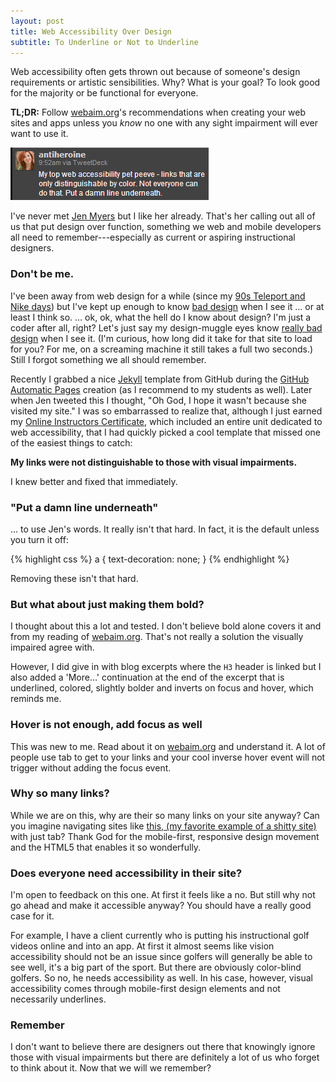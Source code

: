 ```yaml
---
layout: post
title: Web Accessibility Over Design
subtitle: To Underline or Not to Underline
---
```


Web accessibility often gets thrown out because of someone's design
requirements or artistic sensibilities. Why? What is your goal? To look
good for the majority or be functional for everyone.

**TL;DR:** Follow [webaim.org][]'s recommendations when creating your web
sites and apps unless you *know* no one with any sight impairment will
ever want to use it.

![Put a damn line underneath][]

I've never met [Jen Myers][] but I like her already. That's her calling out all of
us that put design over function, something we web and mobile developers
all need to remember---especially as current or aspiring instructional
designers.

### Don't be me.

I've been away from web design for a while (since my
[90s Teleport and Nike days][]) but I've kept up enough to know [bad design](http://robmuh.me)
when I see it &hellip; or at least I think so. &hellip; ok, ok, what the
hell do I know about design? I'm just a coder after all, right? Let's
just say my design-muggle eyes know [really bad design][shittysite] when I
see it. (I'm curious, how long did it take for that site to load for
you? For me, on a screaming machine it still takes a full two
seconds.) Still I forgot something we all should remember.



Recently I grabbed a nice [Jekyll][] template from GitHub during the
[GitHub Automatic Pages][] creation (as I recommend to my students as
well). Later when Jen tweeted this I thought, "Oh God, I hope it wasn't
because she visited my site." I was so embarrassed to realize that,
although I just earned my [Online Instructors Certificate][], which
included an entire unit dedicated to web accessibility, that I had quickly
picked a cool template that missed one of the easiest things to catch:

**My links were not distinguishable to those with visual impairments.**

I knew better and fixed that immediately.

### "Put a damn line underneath"

&hellip; to use Jen's words. It really isn't that hard. In fact, it
is the default unless you turn it off:

{% highlight css %}
a {
  text-decoration: none;
}
{% endhighlight %}

Removing these isn't that hard.

### But what about just making them bold?

I thought about this a lot and tested. I don't believe bold alone covers
it and from my reading of [webaim.org][]. That's not really a solution
the visually impaired agree with.

However, I did give in with blog excerpts where the `H3` header is
linked but I also added a 'More&hellip;' continuation at the end of
the excerpt that is underlined, colored, slightly bolder and inverts
on focus and hover, which reminds me.

### Hover is not enough, add focus as well

This was new to me. Read about it on [webaim.org][] and understand it.
A lot of people use tab to get to your links and your cool inverse
hover event will not trigger without adding the focus event.

### Why so many links?

While we are on this, why are their so many links on your site anyway? Can
you imagine navigating sites like [this, (my favorite example of a shitty site)][shittysite]
with just tab? Thank God for the mobile-first,
responsive design movement and the HTML5 that enables it so
wonderfully.

### Does everyone need accessibility in their site?

I'm open to feedback on this one. At first it feels like a no. But
still why not go ahead and make it accessible anyway? You should have
a really good case for it.

For example, I have a client currently who is putting his instructional
golf videos online and into an app. At first it almost seems like
vision accessibility should not be an issue since golfers will generally
be able to see well, it's a big part of the sport. But there are obviously
color-blind golfers. So no, he needs accessibility as well. In his
case, however, visual accessibility comes through mobile-first design
elements and not necessarily underlines.

### Remember

I don't want to believe there are designers out there that knowingly
ignore those with visual impairments but there are definitely a lot
of us who forget to think about it. Now that we will we remember?

[90s Teleport and Nike days]: http://linkedin.com/in/robmuh
[GitHub Automatic Pages]: http://pages.github.com/
[Jekyll]: http://jekyllrb.com
[Jen Myers]: http://twitter.com/antiheroine
[Online Instructors Certificate]: http://www.rccc.edu/distance/internet-courses/
[Put a damn line underneath]: /images/put_a_damn_line_underneath.png
[webaim.org]: http://webaim.org
[shittysite]: http://lakenorman.com
